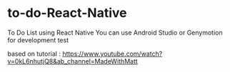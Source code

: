 # to-do-React-Native
To Do List using React Native 
You can use Android Studio or Genymotion for development test 


based on tutorial :  https://www.youtube.com/watch?v=0kL6nhutjQ8&ab_channel=MadeWithMatt
